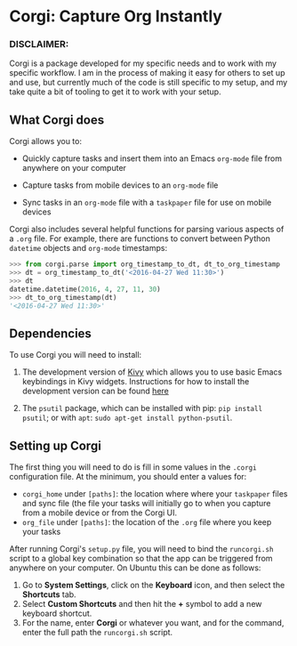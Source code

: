# Corgi: Capture Org Instantly

### DISCLAIMER:
Corgi is a package developed for my specific needs and to work with my specific workflow. I am in the process of making it easy for others to set up and use, but currently much of the code is still specific to my setup, and my take quite a bit of tooling to get it to work with your setup.

## What Corgi does

Corgi allows you to:

* Quickly capture tasks and insert them into an Emacs `org-mode` file from anywhere on your computer

* Capture tasks from mobile devices to an `org-mode` file

* Sync tasks in an `org-mode` file with a `taskpaper` file for use on mobile devices

Corgi also includes several helpful functions for parsing various aspects of a `.org` file. For example, there are functions to convert between Python `datetime` objects and `org-mode` timestamps:

```python
>>> from corgi.parse import org_timestamp_to_dt, dt_to_org_timestamp
>>> dt = org_timestamp_to_dt('<2016-04-27 Wed 11:30>')
>>> dt
datetime.datetime(2016, 4, 27, 11, 30)
>>> dt_to_org_timestamp(dt)
'<2016-04-27 Wed 11:30>'
```
## Dependencies

To use Corgi you will need to install:

1. The development version of [Kivy](https://kivy.org) which allows you to use basic Emacs keybindings in Kivy widgets. Instructions for how to install the development version can be found [here](https://kivy.org/docs/installation/installation.html#development-version)

2. The `psutil` package, which can be installed with pip: `pip install psutil`; or with `apt`: `sudo apt-get install python-psutil`.

## Setting up Corgi

The first thing you will need to do is fill in some values in the `.corgi` configuration file. At the minimum, you should enter a values for:

* `corgi_home` under `[paths]`: the location where where your `taskpaper` files and sync file (the file your tasks will initially go to when you capture from a mobile device or from the Corgi UI.
* `org_file` under `[paths]`: the location of the `.org` file where you keep your tasks

After running Corgi's `setup.py` file, you will need to bind the `runcorgi.sh` script to a global key combination so that the app can be triggered from anywhere on your computer. On Ubuntu this can be done as follows:

1. Go to **System Settings**, click on the **Keyboard** icon, and then select the **Shortcuts** tab.
2. Select **Custom Shortcuts** and then hit the **+** symbol to add a new keyboard shortcut.
3. For the name, enter **Corgi** or whatever you want, and for the command, enter the full path the `runcorgi.sh` script.
